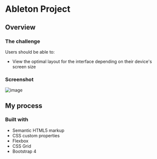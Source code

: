 
# Ableton Project

## Overview

### The challenge

Users should be able to:

- View the optimal layout for the interface depending on their device's screen size

### Screenshot

![image](https://github.com/user-attachments/assets/04ad2beb-fe0d-45d9-b9f9-b8807af2d1e9)

## My process

### Built with

- Semantic HTML5 markup
- CSS custom properties
- Flexbox
- CSS Grid
- Bootstrap 4

